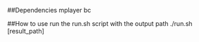 ##Dependencies
mplayer
bc

##How to use
run the run.sh script with the output path
./run.sh [result_path]
